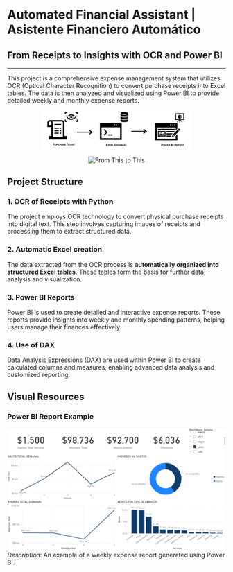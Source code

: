 # Automated Financial Assistant | Asistente Financiero Automático
## From Receipts to Insights with OCR and Power BI
---
This project is a comprehensive expense management system that utilizes OCR (Optical Character Recognition) to convert purchase receipts into Excel tables. The data is then analyzed and visualized using Power BI to provide detailed weekly and monthly expense reports.

<p align="center">
    <img src="./assets/flowchart_diagram.png" alt="Flowchart Diagram" width="68%">
</p>

<p align="center">
    <img src="./assets/gif.gif" alt="From This to This" width="48%">
</p>


## Project Structure

### 1. OCR of Receipts with Python
The project employs OCR technology to convert physical purchase receipts into digital text. This step involves capturing images of receipts and processing them to extract structured data.

### 2. Automatic Excel creation
The data extracted from the OCR process is **automatically organized into structured Excel tables**. These tables form the basis for further data analysis and visualization.

### 3. Power BI Reports
Power BI is used to create detailed and interactive expense reports. These reports provide insights into weekly and monthly spending patterns, helping users manage their finances effectively.

### 4. Use of DAX
Data Analysis Expressions (DAX) are used within Power BI to create calculated columns and measures, enabling advanced data analysis and customized reporting.

## Visual Resources

### Power BI Report Example
![Weekly Expense Report](./assets/report.png)
*Description*: An example of a weekly expense report generated using Power BI.
